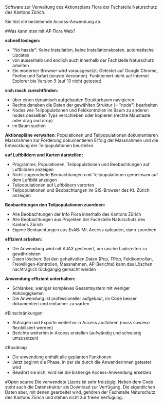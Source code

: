 Software zur Verwaltung des Aktionsplans Flora der Fachstelle Naturschutz des Kantons Zürich.

Sie löst die bestehende Access-Anwendung ab.

#Was kann man mit AP Flora Web?

**schnell loslegen:**
- "No hassle": Keine Installation, keine Installationskosten, automatische Updates
- von ausserhalb und endlich auch innerhalb der Fachstelle Naturschutz arbeiten
- Ein moderner Browser wird vorausgesetzt. Getestet auf Google Chrome, Firefox und Safari (neuste Versionen). Funktioniert nicht auf Internet Explorer bis Version 9 (auf 10 nicht getestet)

**sich rasch zurechtfinden:**
- über einen dynamisch aufgebauten Strukturbaum navigieren
- Rechts daneben die Daten der gewählten Struktur (= "node") bearbeiten
- Nodes wie Teilpopulationen und Feldkontrollen im Baum zu anderen nodes desselben Typs verschieben oder kopieren (rechte Maustaste oder drag and drop)
- im Baum suchen

**Aktionspläne verwalten:**
Populationen und Teilpopulationen dokumentieren
Massnahmen zur Förderung dokumentieren
Erfolg der Massnahmen und die Entwicklung der Teilpopulationen beurteilen

**auf Luftbildern und Karten darstellen:**
- Programme, Populationen, Teilpopulationen und Beobachtungen auf Luftbildern anzeigen
- Nicht zugeordnete Beobachtungen und Teilpopulationen gemeinsam auf dem Luftbild anzeigen
- Teilpopulationen auf Luftbildern verorten
- Teilpopulationen und Beobachtungen im GIS-Browser des Kt. Zürich anzeigen


**Beobachtungen den Teilpopulationen zuordnen:**
- Alle Beobachtungen der Info Flora innerhalb des Kantons Zürich
- Alle Beobachtungen aus Projekten der Fachstelle Naturschutz des Kantons Zürich
- Eigene Beobachtungen aus EvAB: Mit Access uploaden, dann zuordnen

**effizient arbeiten:**
- Die Anwendung wird mit AJAX gesteuert, um rasche Ladezeiten zu gewährleisten
- Daten löschen: Bei den gehaltvollen Daten (Pop, TPop, Feldkontrollen, Freiwilligen-Kontrollen, Massnahmen, AP-Berichte) kann das Löschen nachträglich rückgängig gemacht werden

**Anwendung effizient unterhalten:**
- Schlankes, weniger komplexes Gesamtsystem mit weniger Abhängigkeiten
- Die Anwendung ist professioneller aufgebaut, im Code besser dokumentiert und einfacher zu warten

#Einschränkungen
- Abfragen und Exporte weiterhin in Access ausführen (muss sowieso flexibilisiert werden)
- Berichte weiterhin in Access erstellen (aufwändig und schwierig umzusetzen)

#Roadmap
- Die anwendung enthält alle geplanten Funktionen
- Jetzt beginnt die Phase, in der sie durch die AnwenderInnen getestet wird
- Bewährt sie sich, wird sie die bisherige Access-Anwendung ersetzen

#Open source
Die verwendete Lizenz ist sehr freizügig. Neben dem Code steht auch die Datenstruktur als Download zur Verfügung. Die eigentlichen Daten aber, mit denen gearbeitet wird, gehören der Fachstelle Naturschutz des Kantons Zürich und stehen nicht zur freien Verfügung.